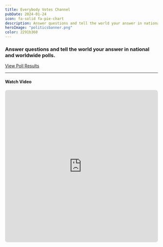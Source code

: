 ```yaml
---
title: Everybody Votes Channel
pubDate: 2024-01-24
icon: fa-solid fa-pie-chart
description: Answer questions and tell the world your answer in national and worldwide polls!
heroImage: "politicsbanner.png"
color: 2291b360
---
```


### Answer questions and tell the world your answer in national and worldwide polls.

<a href="/extras/vote" id="download-button"
        class="btn btn-success" style="margin-top:5px; width:100%;"> View Poll Results</a>

<hr>
<h4><i class="fab fa-youtube" aria-hidden="true"></i> Watch Video</h4>
<iframe src="https://www.youtube.com/embed/tAwTZBC3Py8" frameborder="0" style="border-radius:8px;" width="100%" height="500" allow="autoplay; encrypted-media"
              allowfullscreen></iframe>
